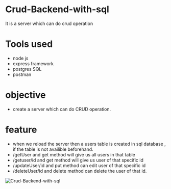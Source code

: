 # Crud-Backend-with-sql
It is a server which can do crud operation

# Tools used
- node js
- express framework
- postgres SQL
- postman

# objective
- create a server which can do CRUD operation.

# feature
- when we reload the server then a users table is created in sql database , if the table is not availible beforehand.
- /getUser and get method will give us all users in that table
- /getuser/id and get method will give us user of that specific id
- /updateUser/id and put method can edit user of that specific id
- /deleteUser/id and delete method can delete the user of that id.

![Crud-Backend-with-sql](https://user-images.githubusercontent.com/113674345/214172803-295cfc10-8a5b-438e-9a00-6abd936309ed.png)
